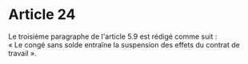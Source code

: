 # Article 24

Le troisième paragraphe de l'article 5.9 est rédigé comme suit :   
« Le congé sans solde entraîne la suspension des effets du contrat de travail ».

